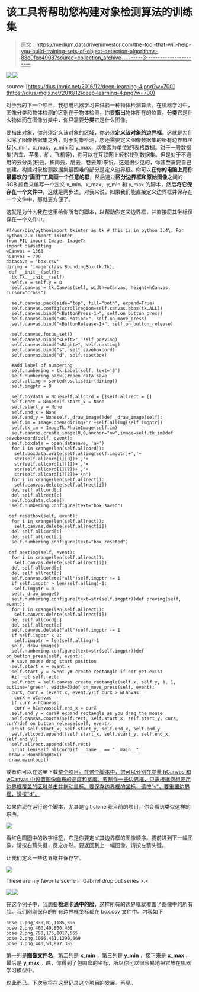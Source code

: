 # 该工具将帮助您构建对象检测算法的训练集

> 原文：<https://medium.datadriveninvestor.com/the-tool-that-will-help-you-build-training-sets-of-object-detection-algorithms-88e0fec4908?source=collection_archive---------3----------------------->

[![](img/376ae34b1e8c527180eb516844cecb80.png)](http://www.track.datadriveninvestor.com/1B9E)![](img/4c0c01dca2127ede392a40932f6412ff.png)

source: [https://dius.imgix.net/2016/12/deep-learning-4.png?w=700](https://dius.imgix.net/2016/12/deep-learning-4.png?w=700)

对于我的下一个项目，我想用机器学习来试验一种物体检测算法。在机器学习中，图像分类和物体检测的区别在于物体检测，你要**指出**物体所在的位置，**分类**它是什么物体而在图像分类中，你只需要**分类**它是什么图像。

要指出对象，你必须定义该对象的区域，你必须**定义该对象的边界框**。这就是为什么除了图像数据集之外，对于对象检测，您还需要定义图像数据集的所有边界框坐标(x_min、x_max、y_min 和 y_max，以像素为单位)的表格数据。对于一般数据集(汽车、苹果、船、飞机等)，你可以在互联网上轻松找到数据集。但是对于不通用的云分类(积云，积雨云，层云，卷云等)来说，这是很少见的，你甚至需要自己创建。构建对象检测数据集最困难的部分是定义边界框。你可以**在你的电脑上用你最喜欢的“画图”工具画一个任意的框**，然后通过**区分边界框和原始图像**之间的 RGB 颜色来编写一个定义 x_min、x_max、y_min 和 y_max 的脚本，然后**将它保存在一个文件中**，这就是两步法。对我来说，如果我们能直接定义边界框并保存在一个文件中，那就更方便了。

这就是为什么我在这里给你所有的脚本，以帮助你定义边界框，并直接将其坐标保存在一个文件中。

```
#!/usr/bin/pythonimport tkinter as tk # this is in python 3.4\. For python 2.x import Tkinter
from PIL import Image, ImageTk
import os#setting
wCanvas = 1366
hCanvas = 700
datasave = 'box.csv'
dirimg = 'image'class BoundingBox(tk.Tk):
 def __init__(self):
  tk.Tk.__init__(self)
  self.x = self.y = 0
  self.canvas = tk.Canvas(self, width=wCanvas, height=hCanvas, cursor="cross")

  self.canvas.pack(side="top", fill="both", expand=True)
  self.canvas.config(scrollregion=self.canvas.bbox(tk.ALL))
  self.canvas.bind("<ButtonPress-1>", self.on_button_press)
  self.canvas.bind("<B1-Motion>", self.on_move_press)
  self.canvas.bind("<ButtonRelease-1>", self.on_button_release)

  self.canvas.focus_set()
  self.canvas.bind("<Left>", self.previmg)
  self.canvas.bind("<Right>", self.nextimg)
  self.canvas.bind("s", self.saveboxcord)
  self.canvas.bind("d", self.resetbox)

  #add label of numbering
  self.numbering = tk.Label(self, text='0')
  self.numbering.pack()#open data save
  self.allimg = sorted(os.listdir(dirimg))
  self.imgptr = 0

  self.boxdata = Noneself.allcord = []self.allrect = []
  self.rect = Noneself.start_x = None
  self.start_y = None
  self.end_x = None
  self.end_y = Noneself._draw_image()def _draw_image(self):
  self.im = Image.open(dirimg+'/'+self.allimg[self.imgptr])
  self.tk_im = ImageTk.PhotoImage(self.im)
  self.canvas.create_image(0,0,anchor="nw",image=self.tk_im)def saveboxcord(self, event):
  self.boxdata = open(datasave, 'a+')
  for i in xrange(len(self.allcord)):
   self.boxdata.write(self.allimg[self.imgptr]+','+
   str(self.allcord[i][0])+','+
   str(self.allcord[i][1])+','+
   str(self.allcord[i][2])+','+
   str(self.allcord[i][3])+'\n')
  for i in xrange(len(self.allrect)):
   self.canvas.delete(self.allrect[i])
  del self.allcord[:]
  del self.allrect[:]
  self.boxdata.close()
  self.numbering.configure(text="box saved")

 def resetbox(self, event):
  for i in xrange(len(self.allrect)):
   self.canvas.delete(self.allrect[i])
  del self.allcord[:]
  del self.allrect[:]
  self.numbering.configure(text="box reseted")

 def nextimg(self, event):
  for i in xrange(len(self.allrect)):
   self.canvas.delete(self.allrect[i])
  del self.allcord[:]
  del self.allrect[:]
  self.canvas.delete("all")self.imgptr += 1
  if self.imgptr > len(self.allimg)-1:
   self.imgptr = 0
  self._draw_image()
  self.numbering.configure(text=str(self.imgptr))def previmg(self, event):
  for i in xrange(len(self.allrect)):
   self.canvas.delete(self.allrect[i])
  del self.allcord[:]
  del self.allrect[:]
  self.canvas.delete("all")self.imgptr -= 1
  if self.imgptr < 0:
   self.imgptr = len(self.allimg)-1
  self._draw_image()
  self.numbering.configure(text=str(self.imgptr))def on_button_press(self, event):
  # save mouse drag start position
  self.start_x = event.x
  self.start_y = event.y# create rectangle if not yet exist
  #if not self.rect:
  self.rect = self.canvas.create_rectangle(self.x, self.y, 1, 1, outline='green', width=3)def on_move_press(self, event):
  curX, curY = (event.x, event.y)if curX > wCanvas:
   curX = wCanvas
  if curY > hCanvas:
   curY = hCanvasself.end_x = curX
  self.end_y = curY# expand rectangle as you drag the mouse
  self.canvas.coords(self.rect, self.start_x, self.start_y, curX, curY)def on_button_release(self, event):
  print self.start_x, self.start_y, self.end_x, self.end_y
  self.allcord.append([self.start_x, self.start_y, self.end_x, self.end_y])
  self.allrect.append(self.rect)
  print len(self.allcord)if __name__ == "__main__":
 draw = BoundingBox()
 draw.mainloop()
```

或者你可以在这里下载[整个项目。在这个脚本中，您可以分别在变量 hCanvas 和 wCanvas 中设置图像画布的高度和宽度。要制作一些边界框，只需根据您想要用边界框覆盖的区域单击并拖动鼠标。要保存边界框的坐标，请按“s”，要重置边界框，请按“d”。](https://github.com/genomexyz/detect_object)

如果你现在运行这个脚本，尤其是‘git clone’我当前的项目，你会看到类似这样的东西。

![](img/f615a58e378251be48073e71cc17e66b.png)

看红色圆圈中的数字标签，它是你要定义其边界框的图像顺序。要前进到下一幅图像，请按右箭头键，反之亦然。要返回到上一幅图像，请按左箭头键。

让我们定义一些边界框并保存它。

![](img/845cba1bdb94d34256b1d5c79109ed0a.png)

These are my favorite scene in Gabriel drop out series >.<

![](img/b396084ead9e7fd3e98f3b46a2209175.png)![](img/0e618765246921dd242ed02833caa595.png)

在这个例子中，我想要**检测卡通中的脸**，这样所有的边界框就覆盖了图像中的所有脸。我们刚刚保存的所有边界框坐标都在 box.csv 文件中。内容如下

```
pose 1.png,830,81,1185,396
pose 2.png,460,49,800,408
pose 2.png,790,175,1017,555
pose 2.png,1056,451,1290,669
pose 3.png,440,53,897,385
```

第一列是**图像文件名**，第二列是 **x_min** ，第三列是 **y_min** ，接下来是 **x_max** ，最后是 **y_max** 。瞧，你得到了包围盒的坐标，所以你可以很容易地把它放在机器学习模型中。

仅此而已。下次我将在这里记录这个项目的发展。再见。